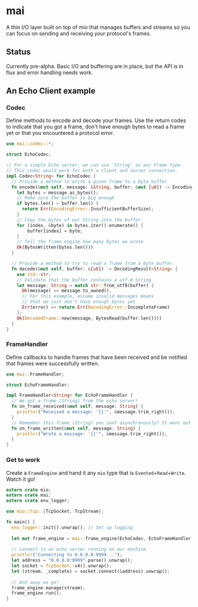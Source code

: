 # mai
A thin I/O layer built on top of mio that manages buffers and streams so you can focus
on sending and receiving your protocol's frames.

## Status
Currently pre-alpha. Basic I/O and buffering are in place, but the API is in flux and error handling needs work.

## An Echo Client example

### Codec
Define methods to encode and decode your frames. Use the return codes to indicate that you got a frame, don't have enough bytes to read a frame yet or that you encountered a protocol error.

```rust
use mai::codec::*;

struct EchoCodec;

// For a simple Echo server, we can use `String` as our Frame type.
// This codec would work for both a client and server connection.
impl Codec<String> for EchoCodec {
  // Provide a method to write a given frame to a byte buffer
  fn encode(&mut self, message: &String, buffer: &mut [u8]) -> EncodingResult {
    let bytes = message.as_bytes();
    // Make sure the buffer is big enough
    if bytes.len() > buffer.len() {
      return Err(EncodingError::InsufficientBufferSize);
    }
    // Copy the bytes of our String into the buffer
    for (index, &byte) in bytes.iter().enumerate() {
        buffer[index] = byte;
    }
    // Tell the frame engine how many bytes we wrote
    Ok(BytesWritten(bytes.len()))
  }

  // Provide a method to try to read a frame from a byte buffer
  fn decode(&mut self, buffer: &[u8]) -> DecodingResult<String> {
    use std::str;
    // Validate that the buffer contains a utf-8 String
    let message: String = match str::from_utf8(buffer) {
      Ok(message) => message.to_owned(),
      // For this example, assume invalid messages means 
      // that we just don't have enough bytes yet
      Err(error) => return Err(DecodingError::IncompleteFrame)
    };
    Ok(DecodedFrame::new(message, BytesRead(buffer.len())))
  }
}
```

### FrameHandler
Define callbacks to handle frames that have been received and be notified that frames were successfully written.
```rust
use mai::FrameHandler;

struct EchoFrameHandler;

impl FrameHandler<String> for EchoFrameHandler {
  // We got a frame (String) from the echo server!
  fn on_frame_received(&mut self, message: String) {
    println!("Received a message: '{}'", &message.trim_right());
  }
  // Remember this frame (String) you sent asynchronously? It went out ok.
  fn on_frame_written(&mut self, message: String) {
    println!("Wrote a message: '{}'", &message.trim_right());
  }
}
```

### Get to work
Create a `FrameEngine` and hand it any `mio` type that is `Evented`+`Read`+`Write`. Watch it go!
```rust
extern crate mio;
extern crate mai;
extern crate env_logger;

use mio::tcp::{TcpSocket, TcpStream};

fn main() {
  env_logger::init().unwrap(); // Set up logging
  
  let mut frame_engine = mai::frame_engine(EchoCodec, EchoFrameHandler);
  
  // Connect to an echo server running on our machine
  println!("Connecting to 0.0.0.0:9999...");
  let address = "0.0.0.0:9999".parse().unwrap();
  let socket = TcpSocket::v4().unwrap();
  let (stream, _complete) = socket.connect(&address).unwrap();
  
  // And away we go!
  frame_engine.manage(stream);
  frame_engine.run();
}
```
